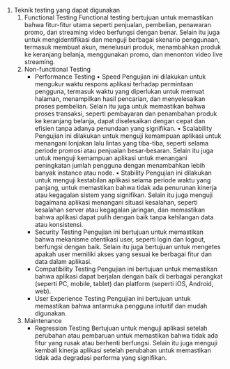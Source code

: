 1. Teknik testing yang dapat digunakan
    1)  Functional Testing
        Functional testing bertujuan untuk memastikan bahwa fitur-fitur utama seperti penjualan, pembelian, penawaran promo, dan streaming video berfungsi dengan benar. Selain itu juga untuk mengidentifikasi dan menguji berbagai skenario penggunaan, termasuk membuat akun, menelusuri produk, menambahkan produk ke keranjang belanja, menggunakan promo, dan menonton video live streaming.
    2)  Non-functional Testing
        -   Performance Testing
            •   Speed
                Pengujian ini dilakukan untuk mengukur waktu respons aplikasi terhadap permintaan pengguna, termasuk waktu yang diperlukan untuk memuat halaman, menampilkan hasil pencarian, dan menyelesaikan proses pembelian. Selain itu juga untuk memastikan bahwa proses transaksi, seperti pembayaran dan penambahan produk ke keranjang belanja, dapat diselesaikan dengan cepat dan efisien tanpa adanya penundaan yang signifikan.
            •	Scalability
                Pengujian ini dilakukan untuk menguji kemampuan aplikasi untuk menangani lonjakan lalu lintas yang tiba-tiba, seperti selama periode promosi atau penjualan besar-besaran. Selain itu juga untuk menguji kemampuan aplikasi untuk menangani peningkatan jumlah pengguna dengan menambahkan lebih banyak instance atau node.
            •	Stability
                Pengujian ini dilakukan untuk menguji kestabilan aplikasi selama periode waktu yang panjang, untuk memastikan bahwa tidak ada penurunan kinerja atau kegagalan sistem yang signifikan. Selain itu juga menguji bagaimana aplikasi menangani situasi kesalahan, seperti kesalahan server atau kegagalan jaringan, dan memastikan bahwa aplikasi dapat pulih dengan baik tanpa kehilangan data atau konsistensi.
        -   Security Testing
            Pengujian ini bertujuan untuk memastikan bahwa mekanisme otentikasi user, seperti login dan logout, berfungsi dengan baik. Selain itu juga bertujuan untuk mengetes apakah user memiliki akses yang sesuai ke berbagai fitur dan data dalam aplikasi.
        -   Compatibility Testing
            Pengujian ini bertujuan untuk memastikan bahwa aplikasi dapat berjalan dengan baik di berbagai perangkat (seperti PC, mobile, tablet) dan platform (seperti iOS, Android, web).
        -   User Experience Testing
            Pengujian ini bertujuan untuk memastikan bahwa antarmuka pengguna intuitif dan mudah digunakan.
    3)  Maintenance
        -   Regression Testing
            Bertujuan untuk menguji aplikasi setelah perubahan atau pembaruan untuk memastikan bahwa tidak ada fitur yang rusak atau berhenti berfungsi. Selain itu juga menguji kembali kinerja aplikasi setelah perubahan untuk memastikan tidak ada degradasi performa yang signifikan.

